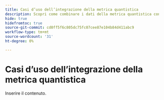 ```yaml
---
title: Casi d’uso dell’integrazione della metrica quantistica
description: Scopri come combinare i dati della metrica quantistica con il resto dei dati in Customer Journey Analytics.
hide: true
hidefromtoc: true
source-git-commit: cd0ff5f6c805dc75fc07cee87e104b84d411abc9
workflow-type: tm+mt
source-wordcount: '31'
ht-degree: 0%

---
```


# Casi d’uso dell’integrazione della metrica quantistica

Inserire il contenuto.
